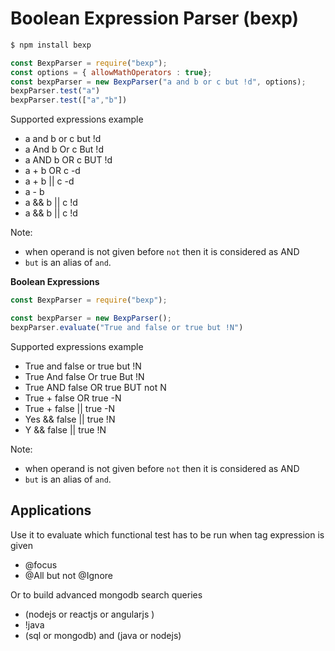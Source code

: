 # Boolean Expression Parser (bexp)



```bash
$ npm install bexp
```

```js
const BexpParser = require("bexp");
const options = { allowMathOperators : true};
const bexpParser = new BexpParser("a and b or c but !d", options);
bexpParser.test("a")
bexpParser.test(["a","b"])
```

Supported expressions example

* a and b or c but !d
* a And b Or c But !d
* a AND b OR c BUT !d
* a + b OR c -d
* a + b || c -d
* a - b
* a && b || c !d
* a && b || c !d

Note: 
* when operand is not given before `not` then it is considered as AND
* `but` is an alias of `and`.

**Boolean Expressions**

```js
const BexpParser = require("bexp");

const bexpParser = new BexpParser();
bexpParser.evaluate("True and false or true but !N")
```

Supported expressions example

* True and false or true but !N
* True And false Or true But !N
* True AND false OR true BUT not N
* True + false OR true -N
* True + false || true -N 
* Yes && false || true !N 
* Y && false || true !N 

Note: 
* when operand is not given before `not` then it is considered as AND
* `but` is an alias of `and`.

## Applications

Use it to evaluate which functional test has to be run when tag expression is given

* @focus
* @All but not @Ignore

Or to build advanced mongodb search queries

* (nodejs or reactjs or angularjs )
* !java
* (sql or mongodb) and (java or nodejs)


